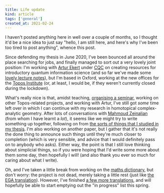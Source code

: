 ```yaml
---
title: Life update
kind: article
tags: ['general']
created_at: 2021-02-24
---
```


I haven't posted anything here in well over a couple of months, so I thought it'd be a nice idea to just say "hello, I am still here, and here's why I've been too tired to post anything", whence this post.

<!-- more -->

Since defending my thesis in June 2020, I've been bounced all around the place searching for jobs, and finally managed to sort out a very lovely joint position: I'm working with [Artur Ekert](https://www.arturekert.com/) under [CQC](https://www.quantumlah.org/) on creating resources for introductory quantum information science (and so far we've made some [lovely lecture notes](https://thosgood.com/quantum-info)), but I'm based in Oxford, working at the new offices for the [Topos Institute](https://topos.institute) (or, at least, I would be, if they weren't currently closed during the lockdown).

What's really nice is that, amidst teaching, [organising a seminar](https://topos.site/topos-colloquium), working on other Topos-related projects, and working with Artur, I've still got _some_ time left over in which I can continue with my research in homotopical complex-analytic geometry.
After lots of conversations with [Mahmoud Zeinalian](https://www.zeinalian.com) (from whom I have learnt a _lot_), it seems like we might try to write something up together, following on from [the sorts of things that I studied in my thesis](https://thosgood.com/blog/2020/03/29/simplicial-chern-weil.html).
I'm also working on another paper, but I gather that it's not really the done thing to announce such things until they're much closer to completion (which is very sensible, and advice that I would definitely pass on to anybody who asks).
Either way, the point is that I still love thinking about simplicial things, so if you were hoping that I'd write some more about them some day, then hopefully I will! (and also thank you ever so much for caring about what I write).

Oh, and I've taken a little break from working on the [maths dictionary](https://thosgood.com/maths-dictionary), but don't worry: the project is not dead, merely taking a little rest (just like [the EGA translation](https://github.com/ryankeleti/ega)).
However, I've finished [a few more translations](https://thosgood.com/translations), and will hopefully be able to start emptying out the "in progress" list this spring.
